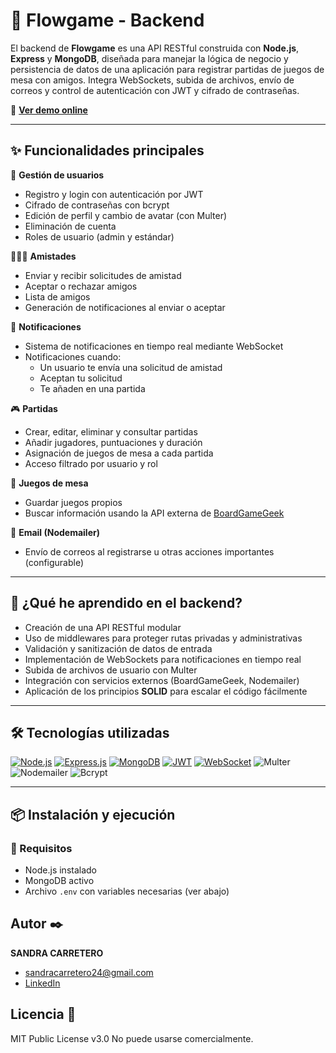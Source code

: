 # 🎲 Flowgame - Backend

El backend de **Flowgame** es una API RESTful construida con **Node.js**, **Express** y **MongoDB**, diseñada para manejar la lógica de negocio y persistencia de datos de una aplicación para registrar partidas de juegos de mesa con amigos. Integra WebSockets, subida de archivos, envío de correos y control de autenticación con JWT y cifrado de contraseñas.

🔗 **[Ver demo online](https://taskplannerpro-vcq0.onrender.com/)**

---

## ✨ Funcionalidades principales

👥 **Gestión de usuarios**
- Registro y login con autenticación por JWT
- Cifrado de contraseñas con bcrypt
- Edición de perfil y cambio de avatar (con Multer)
- Eliminación de cuenta
- Roles de usuario (admin y estándar)

🧑‍🤝‍🧑 **Amistades**
- Enviar y recibir solicitudes de amistad
- Aceptar o rechazar amigos
- Lista de amigos
- Generación de notificaciones al enviar o aceptar

📩 **Notificaciones**
- Sistema de notificaciones en tiempo real mediante WebSocket
- Notificaciones cuando:
  - Un usuario te envía una solicitud de amistad
  - Aceptan tu solicitud
  - Te añaden en una partida

🎮 **Partidas**
- Crear, editar, eliminar y consultar partidas
- Añadir jugadores, puntuaciones y duración
- Asignación de juegos de mesa a cada partida
- Acceso filtrado por usuario y rol

🎲 **Juegos de mesa**
- Guardar juegos propios
- Buscar información usando la API externa de [BoardGameGeek](https://boardgamegeek.com/xmlapi2)

📧 **Email (Nodemailer)**
- Envío de correos al registrarse u otras acciones importantes (configurable)

---

## 🧠 ¿Qué he aprendido en el backend?

- Creación de una API RESTful modular
- Uso de middlewares para proteger rutas privadas y administrativas
- Validación y sanitización de datos de entrada
- Implementación de WebSockets para notificaciones en tiempo real
- Subida de archivos de usuario con Multer
- Integración con servicios externos (BoardGameGeek, Nodemailer)
- Aplicación de los principios **SOLID** para escalar el código fácilmente

---

## 🛠️ Tecnologías utilizadas

[![Node.js](https://img.shields.io/badge/Node.js-339933?style=for-the-badge&logo=node.js&logoColor=white)](https://nodejs.org/)
[![Express.js](https://img.shields.io/badge/Express.js-000000?style=for-the-badge&logo=express&logoColor=white)](https://expressjs.com/)
[![MongoDB](https://img.shields.io/badge/MongoDB-47A248?style=for-the-badge&logo=mongodb&logoColor=white)](https://www.mongodb.com/)
[![JWT](https://img.shields.io/badge/JWT-black?style=for-the-badge&logo=JSON%20web%20tokens)](https://jwt.io/)
[![WebSocket](https://img.shields.io/badge/WebSocket-35495E?style=for-the-badge&logo=websockets&logoColor=white)](https://developer.mozilla.org/en-US/docs/Web/API/WebSocket)
![Multer](https://img.shields.io/badge/Multer-00BFFF?style=for-the-badge)
![Nodemailer](https://img.shields.io/badge/Nodemailer-3466A6?style=for-the-badge)
![Bcrypt](https://img.shields.io/badge/Bcrypt-ffcc00?style=for-the-badge)

---

## 📦 Instalación y ejecución

### 🔧 Requisitos

- Node.js instalado
- MongoDB activo
- Archivo `.env` con variables necesarias (ver abajo)

## Autor ✒️

**SANDRA CARRETERO**

- [sandracarretero24@gmail.com](sandracarretero24@gmail.com)
- [LinkedIn](https://www.linkedin.com/in/sandra-carretero-lopez/)
<!-- - [Porfolio web](https://tu-dominio.com/) -->

## Licencia 📄

MIT Public License v3.0
No puede usarse comercialmente.

